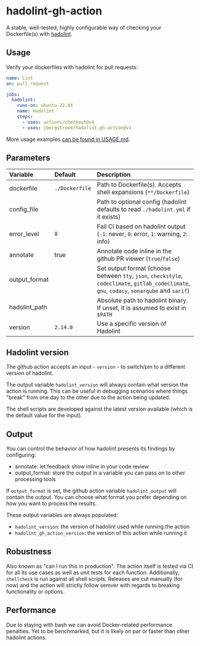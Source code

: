 # hadolint-gh-action

A stable, well-tested, highly configurable way of checking your Dockerfile(s) with [hadolint][hadolint].

## Usage

Verify your dockerfiles with hadolint for pull requests:

```yaml
name: Lint
on: pull_request

jobs:
  hadolint:
    runs-on: ubuntu-22.04
    name: Hadolint
    steps:
      - uses: actions/checkout@v4
      - uses: jbergstroem/hadolint-gh-action@v1
```

More usage examples [can be found in USAGE.md](USAGE.md).

## Parameters

| Variable      | Default        | Description                                                                                                                                   |
| :------------ | :------------- | :-------------------------------------------------------------------------------------------------------------------------------------------- |
| dockerfile    | `./Dockerfile` | Path to Dockerfile(s). Accepts shell expansions (`**/Dockerfile`)                                                                             |
| config_file   |                | Path to optional config (hadolint defaults to read `./hadolint.yml` if it exists)                                                             |
| error_level   | `0`            | Fail CI based on hadolint output (`-1`: never, `0`: error, `1`: warning, `2`: info)                                                           |
| annotate      | true           | Annotate code inline in the github PR viewer (`true`/`false`)                                                                                 |
| output_format |                | Set output format (choose between `tty`, `json`, `checkstyle`, `codeclimate`, `gitlab_codeclimate`, `gnu`, `codacy`, `sonarqube` and `sarif`) |
| hadolint_path |                | Absolute path to hadolint binary. If unset, it is assumed to exist in `$PATH`                                                                 |
| version       | `2.14.0`       | Use a specific version of Hadolint                                                                                                            |

## Hadolint version

The github action accepts an input - `version` - to switch/pin to a different version of hadolint.

The output variable `hadolint_version` will always contain what version the action is running.
This can be useful in debugging scenarios where things "break" from one day to the other due to the action being updated.

The shell scripts are developed against the latest version available (which is the default value for the input).

## Output

You can control the behavior of how hadolint presents its findings by configuring:

- annotate: let feedback show inline in your code review
- output_format: store the output in a variable you can pass on to other processing tools

If `output_format` is set, the github action variable `hadolint_output` will contain the output. You can choose what format you prefer depending on how you want to process the results.

These output variables are always populated:

- `hadolint_version`: the version of hadolint used while running the action
- `hadolint_gh_action_version`: the version of this action while running it

## Robustness

Also known as "can I run this in production". The action itself is tested via CI for all its use cases as well as unit tests for each function. Additionally, `shellcheck` is run against all shell scripts. Releases are cut manually (for now) and the action will strictly follow semver with regards to breaking functionality or options.

## Performance

Due to staying with bash we can avoid Docker-related performance penalties. Yet to be benchmarked, but it is likely on par or faster than other hadolint actions.

[hadolint]: http://github.com/hadolint/hadolint/
